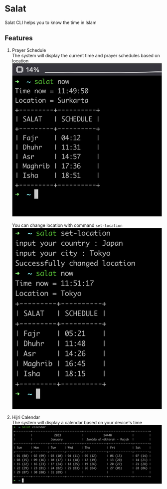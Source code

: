 # Salat
Salat CLI helps you to know the time in Islam

## Features
1. Prayer Schedule  
The system will display the current time and prayer schedules based on location
![prayer schedule](docs/schedule.png)<br><br>
You can change location with command `set-location`
![set location](docs/set-location.png)

2. Hijri Calendar   
The system will display a calendar based on your device's time
![hijri calendar](docs/calendar.png)